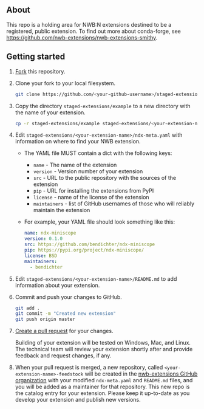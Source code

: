 ## About
This repo is a holding area for NWB:N extensions destined to be a registered, public 
extension. To find out more about conda-forge, see 
https://github.com/nwb-extensions/nwb-extensions-smithy.

## Getting started

1. [Fork](https://help.github.com/en/articles/fork-a-repo) this repository.

2. Clone your fork to your local filesystem.

    ```bash
    git clone https://github.com/<your-github-username>/staged-extensions.git
    ```

2. Copy the directory `staged-extensions/example` to a new directory
with the name of your extension.

    ```bash
    cp -r staged-extensions/example staged-extensions/<your-extension-name>
    ```

3. Edit `staged-extensions/<your-extension-name>/ndx-meta.yaml`
with information on where to find your NWB extension.
    - The YAML file MUST contain a dict with the following keys:
      - `name` - The name of the extension
      - `version` - Version number of your extension
      - `src` - URL to the public repository with the sources of the extension
      - `pip` - URL for installing the extensions from PyPI
      - `license` - name of the license of the extension
      - `maintainers` - list of GitHub
      usernames of those who will reliably maintain the extension
      
    - For example, your YAML file should look something like this:
        ```yaml
        name: ndx-miniscope
        version: 0.1.0
        src: https://github.com/bendichter/ndx-miniscope
        pip: https://pypi.org/project/ndx-miniscope/
        license: BSD
        maintainers:
          - bendichter
        ```

4. Edit `staged-extensions/<your-extension-name>/README.md`
to add information about your extension.

5. Commit and push your changes to GitHub. 

    ```bash
    git add .
    git commit -m "Created new extension"
    git push origin master
    ```

5. [Create a pull request](https://help.github.com/en/articles/creating-a-pull-request) for your changes. 

    Building of your extension will be tested on Windows,
Mac, and Linux. The technical team will review your extension shortly after
and provide feedback and request changes, if any.

6. When your pull request is merged, a new repository, called
`<your-extension-name>-feedstock` will be created in the [nwb-extensions
GitHub organization](https://github.com/nwb-extensions) with your 
modified `ndx-meta.yaml` and `README.md` files, 
and you will be added as a maintainer for that repository. This new repo
is the catalog entry for your extension. Please keep it up-to-date as you
develop your extension and publish new versions. 
